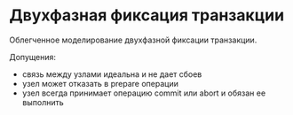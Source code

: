 # Двухфазная фиксация транзакции

Облегченное моделирование двухфазной фиксации транзакции.

Допущения:
- связь между узлами идеальна и не дает сбоев
- узел может отказать в prepare операции
- узел всегда принимает операцию commit или abort и обязан ее выполнить